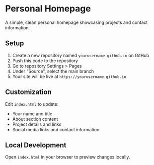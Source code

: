 # Personal Homepage

A simple, clean personal homepage showcasing projects and contact information.

## Setup

1. Create a new repository named `yourusername.github.io` on GitHub
2. Push this code to the repository
3. Go to repository Settings > Pages
4. Under "Source", select the main branch
5. Your site will be live at `https://yourusername.github.io`

## Customization

Edit `index.html` to update:
- Your name and title
- About section content
- Project details and links
- Social media links and contact information

## Local Development

Open `index.html` in your browser to preview changes locally.
